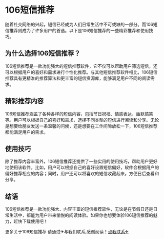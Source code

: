 # 106短信推荐

随着社交网络的兴起，短信已经成为人们日常生活中不可或缺的一部分。而106短信推荐则成为了许多用户的首选。以下是106短信推荐的一些精彩推荐和使用技巧。

## 为什么选择106短信推荐？

106短信推荐是一款功能强大的短信推荐软件，它不仅可以帮助用户筛选短信，还可以根据用户的喜好和需求进行个性化推荐。与其他短信推荐软件相比，106短信推荐具有更精准的推荐算法和更丰富的短信资源库，能够满足用户不同的阅读需求。

## 精彩推荐内容

106短信推荐涵盖了各种各样的短信内容，包括节日祝福、情感表达、幽默搞笑等。用户可以根据自己的喜好和需求，选择不同类型的短信进行阅读和分享。无论是想要给朋友发送一条温馨的问候，还是想要在工作间隙放松一下，106短信推荐都能满足用户的需求。

## 使用技巧

除了推荐内容丰富外，106短信推荐还提供了一些实用的使用技巧，帮助用户更好地使用该软件。比如，用户可以根据自己的喜好设置短信偏好，软件会根据用户的偏好推荐相应的内容；同时，用户还可以将喜欢的短信收藏起来，方便日后查看和分享。

## 结语

106短信推荐是一款功能强大、内容丰富的短信推荐软件，无论是在节假日还是日常生活中，都能为用户带来愉悦的阅读体验。如果你也想要体验106短信推荐的魅力，赶快下载使用吧！

更多关于106短信推荐 请通过✈与我们联系,感谢阅读！[点我联系✈](https://bbs.G208.com)